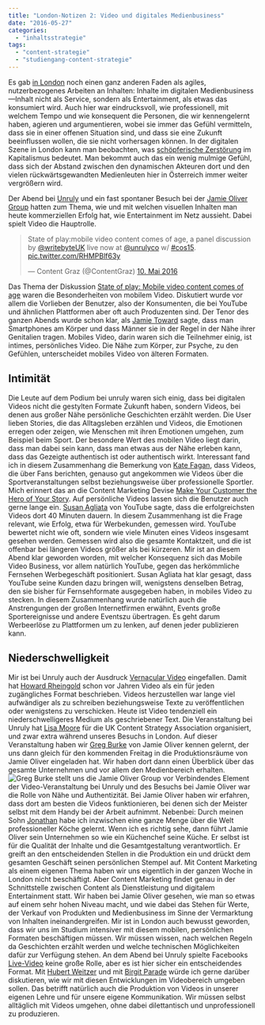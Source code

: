 ```yaml
---
title: "London-Notizen 2: Video und digitales Medienbusiness"
date: "2016-05-27"
categories: 
  - "inhaltsstrategie"
tags: 
  - "content-strategie"
  - "studiengang-content-strategie"
---
```


Es gab [in London](http://wittenbrink.net/lostandfound/london-notizen-content-als-service-und-agiles-arbeiten/ "London-Notizen: Content als Service und agiles Arbeiten") noch einen ganz anderen Faden als agiles, nutzerbezogenes Arbeiten an Inhalten: Inhalte im digitalen Medienbusiness—Inhalt nicht als Service, sondern als Entertainment, als etwas das konsumiert wird. Auch hier war eindrucksvoll, wie professionell, mit welchem Tempo und wie konsequent die Personen, die wir kennengelernt haben, agieren und argumentieren, wobei sie immer das Gefühl vermitteln, dass sie in einer offenen Situation sind, und dass sie eine Zukunft beeinflussen wollen, die sie nicht vorhersagen können. In der digitalen Szene in London kann man beobachten, was [schöpferische Zerstörung](https://de.wikipedia.org/wiki/Sch%C3%B6pferische_Zerst%C3%B6rung "Schöpferische Zerstörung – Wikipedia") im Kapitalismus bedeutet. Man bekommt auch das ein wenig mulmige Gefühl, dass sich der Abstand zwischen den dynamischen Akteuren dort und den vielen rückwärtsgewandten Medienleuten hier in Österreich immer weiter vergrößern wird.

Der Abend bei [Unruly](https://unruly.co/#previous "Unruly ®") und ein fast spontaner Besuch bei der [Jamie Oliver Group](https://www.linkedin.com/company/the-jamie-oliver-group "The Jamie Oliver Group: Overview | LinkedIn") hatten zum Thema, wie und mit welchen visuellen Inhalten man heute kommerziellen Erfolg hat, wie Entertainment im Netz aussieht. Dabei spielt Video die Hauptrolle.

<blockquote class="twitter-tweet" data-lang="de"><p lang="en" dir="ltr">State of play:mobile video content comes of age, a panel discussion by <a href="https://twitter.com/writebyteUK">@writebyteUK</a> live now at <a href="https://twitter.com/unrulyco">@unrulyco</a> w/ <a href="https://twitter.com/hashtag/cos15?src=hash">#cos15</a>. <a href="https://t.co/RHMPBlf63y">pic.twitter.com/RHMPBlf63y</a></p>— Content Graz (@ContentGraz) <a href="https://twitter.com/ContentGraz/status/730099644471119873">10. Mai 2016</a></blockquote>
<script async src="//platform.twitter.com/widgets.js" charset="utf-8"></script>

Das Thema der Diskussion [State of play: Mobile video content comes of age](https://www.eventbrite.co.uk/e/state-of-play-mobile-video-content-comes-of-age-tickets-24990027846) waren die Besonderheiten von mobilem Video. Diskutiert wurde vor allem die Vorlieben der Benutzer, also der Konsumenten, die bei YouTube und ähnlichen Plattformen aber oft auch Produzenten sind. Der Tenor des ganzen Abends wurde schon klar, als [Jamie Toward](https://twitter.com/crail2tail "Jamie Toward (@Crail2tail) | Twitter") sagte, dass man Smartphones am Körper und dass Männer sie in der Regel in der Nähe ihrer Genitalien tragen. Mobiles Video, darin waren sich die Teilnehmer einig, ist intimes, persönliches Video. Die Nähe zum Körper, zur Psyche, zu den Gefühlen, unterscheidet mobiles Video von älteren Formaten.

## Intimität

Die Leute auf dem Podium bei unruly waren sich einig, dass bei digitalen Videos nicht die gestylten Formate Zukunft haben, sondern Videos, bei denen aus großer Nähe persönliche Geschichten erzählt werden. Die User lieben Stories, die das Alltagsleben erzählen und Videos, die Emotionen erregen oder zeigen, wie Menschen mit ihren Emotionen umgehen, zum Beispiel beim Sport. Der besondere Wert des mobilen Video liegt darin, dass man dabei sein kann, dass man etwas aus der Nähe erleben kann, dass das Gezeigte authentisch ist oder authentisch wirkt. Interessant fand ich in diesem Zusammenhang die Bemerkung von [Kate Fagan](https://www.linkedin.com/in/katelfagan "Kate Fagan | LinkedIn"), dass Videos, die über Fans berichten, genauso gut angekommen wie Videos über die Sportveranstaltungen selbst beziehungsweise über professionelle Sportler. Mich erinnert das an die Content Marketing Devise [Make Your Customer the Hero of Your Story](http://www.annhandley.com/2014/06/09/make-your-customer-the-hero-of-your-story/ "Make Your Customer the Hero of Your Story: 'The Fault in Our Stars' Video"). Auf persönliche Videos lassen sich die Benutzer auch gerne lange ein. [Susan Agliata](https://twitter.com/susanagliata "Susan Agliata (@susanagliata) | Twitter") von YouTube sagte, dass die erfolgreichsten Videos dort 40 Minuten dauern. In diesem Zusammenhang ist die Frage relevant, wie Erfolg, etwa für Werbekunden, gemessen wird. YouTube bewertet nicht wie oft, sondern wie viele Minuten eines Videos insgesamt gesehen werden. Gemessen wird also die gesamte Kontaktzeit, und die ist offenbar bei längeren Videos größer als bei kürzeren. Mir ist an diesem Abend klar geworden worden, mit welcher Konsequenz sich das Mobile Video Business, vor allem natürlich YouTube, gegen das herkömmliche Fernsehen Werbegeschäft positioniert. Susan Agliata hat klar gesagt, dass YouTube seine Kunden dazu bringen will, wenigstens denselben Betrag, den sie bisher für Fernsehformate ausgegeben haben, in mobiles Video zu stecken. In diesem Zusammenhang wurde natürlich auch die Anstrengungen der großen Internetfirmen erwähnt, Events große Sportereignisse und andere Eventszu übertragen. Es geht darum Werbeerlöse zu Plattformen um zu lenken, auf denen jeder publizieren kann.

## Niederschwelligkeit

Mir ist bei Unruly auch der Ausdruck [Vernacular Video](http://wittenbrink.net/lostandfound/partizipatorisches-videovernacular-video/ "Partizipatorisches Video/Vernacular Video") eingefallen. Damit hat [Howard Rheingold](http://rheingold.com/ "Howard Rheingold | Exploring mind amplifiers since 1964") schon vor Jahren Video als ein für jeden zugängliches Format beschrieben. Videos herzustellen war lange viel aufwändiger als zu schreiben beziehungsweise Texte zu veröffentlichen oder wenigstens zu verschicken. Heute ist Video tendenziell ein niederschwelligeres Medium als geschriebener Text. Die Veranstaltung bei Unruly hat [Lisa Moore](https://twitter.com/writebyteuk "Lisa Moore bei Twitter") für die UK Content Strategy Association organisiert, und zwar extra während unseres Besuchs in London. Auf dieser Veranstaltung haben wir [Greg Burke](https://twitter.com/gregburke?ref_src=twsrc%5Egoogle%7Ctwcamp%5Eserp%7Ctwgr%5Eauthor "Greg Burke (@gregburke) | Twitter") von Jamie Oliver kennen gelernt, der uns dann gleich für den kommenden Freitag in die Produktionsräume von Jamie Oliver eingeladen hat. Wir haben dort dann einen Überblick über das gesamte Unternehmen und vor allem den Medienbereich erhalten. ![Greg Burke stellt uns die Jamie Oliver Group vor](images/IMG_20160513_134830.jpg "Greg Burke stellt uns die Jamie Oliver Group vor") Verbindendes Element der Video-Veranstaltung bei Unruly und des Besuchs bei Jamie Oliver war die Rolle von Nähe und Authentizität. Bei Jamie Oliver haben wir erfahren, dass dort am besten die Videos funktionieren, bei denen sich der Meister selbst mit dem Handy bei der Arbeit aufnimmt. Nebenbei: Durch meinen Sohn [Jonathan](https://www.instagram.com/jonathan_wien/ "Jonathan Wittenbrink (@jonathan_wien) • Instagram-Fotos und -Videos") habe ich inzwischen eine ganze Menge über die Welt professioneller Köche gelernt. Wenn ich es richtig sehe, dann führt Jamie Oliver sein Unternehmen so wie ein Küchenchef seine Küche. Er selbst ist für die Qualität der Inhalte und die Gesamtgestaltung verantwortlich. Er greift an den entscheidenden Stellen in die Produktion ein und drückt dem gesamten Geschäft seinen persönlichen Stempel auf. Mit Content Marketing als einem eigenen Thema haben wir uns eigentlich in der ganzen Woche in London nicht beschäftigt. Aber Content Marketing findet genau in der Schnittstelle zwischen Content als Dienstleistung und digitalem Entertainment statt. Wir haben bei Jamie Oliver gesehen, wie man so etwas auf einem sehr hohen Niveau macht, und wie dabei das Stehen für Werte, der Verkauf von Produkten und Medienbusiness im Sinne der Vermarktung von Inhalten ineinandergreifen. Mir ist in London auch bewusst geworden, dass wir uns im Studium intensiver mit diesem mobilen, persönlichen Formaten beschäftigen müssen. Wir müssen wissen, nach welchen Regeln da Geschichten erzählt werden und welche technischen Möglichkeiten dafür zur Verfügung stehen. An dem Abend bei Unruly spielte Facebooks [Live-Video](https://www.facebook.com/help/1468879913412530 "Was sind Live-Videos? Wie finde ich Live-Videos auf Facebook? | Facebook-Hilfebereich") keine große Rolle, aber es ist hier sicher ein entscheidendes Format. Mit [Hubert Weitzer](https://twitter.com/hubertweitzer "Hubert Weitzer (@hubertweitzer) | Twitter") und mit [Birgit Parade](https://twitter.com/Birgit_Parade?ref_src=twsrc%5Egoogle%7Ctwcamp%5Eserp%7Ctwgr%5Eauthor "Birgit Parade (@Birgit_Parade) | Twitter") würde ich gerne darüber diskutieren, wie wir mit diesen Entwicklungen im Videobereich umgeben sollen. Das betrifft natürlich auch die Produktion von Videos in unserer eigenen Lehre und für unsere eigene Kommunikation. Wir müssen selbst alltäglich mit Videos umgehen, ohne dabei dilettantisch und unprofessionell zu produzieren.
